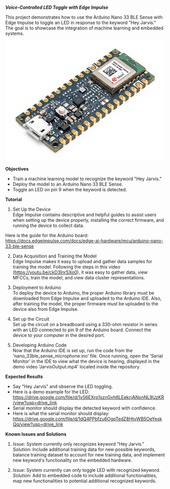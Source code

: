 ***Voice-Controlled LED Toggle with Edge Impulse***

This project demonstrates how to use the Arduino Nano 33 BLE Sense with Edge Impulse to toggle an LED in response to the keyword "Hey Jarvis." The goal is to showcase the integration of machine learning and embedded systems.

![Arduino BLE](https://github.com/hplp/ai-hardware-project-4501-group1/blob/main/FinalProjectReport/arduinoBLE.jpg)

**Objectives** 
- Train a machine learning model to recognize the keyword "Hey Jarvis."
- Deploy the model to an Arduino Nano 33 BLE Sense.
- Toggle an LED on pin 9 when the keyword is detected.
  
**Tutorial** 
1. Set Up the Device \
Edge Impulse contains descriptive and helpful guides to assist users when setting up the device properly, installing
the correct firmware, and running the device to collect data.

Here is the guide for the Arduino board: https://docs.edgeimpulse.com/docs/edge-ai-hardware/mcu/arduino-nano-33-ble-sense

2. Data Acquisition and Training the Model \
Edge Impulse makes it easy to upload and gather data samples for training the model. Following the steps in this video
(https://youtu.be/ckD3InrSXo0), it was easy to gather data, view MFCCs, train the model, and view data cluster representations.

3. Deployment to Arduino \
To deploy the device to Arduino, the proper Arduino library must be downloaded from Edge Impulse and uploaded to the
Arduino IDE. Also, after training the model, the proper firmware must be uploaded to the device also from Edge Impulse.

4. Set up the Circuit \
Set up the circuit on a breadboard using a 330-ohm resistor in series with an LED connected to pin 9 of the Arduino board. Connect
the device to your computer in the desired port.

6. Developing Arduino Code \
Now that the Arduino IDE is set up, run the code from the 'nano_33ble_sense_microphone.ino' file. Once running, open the
'Serial Monitor' in the IDE to view what the device is hearing, displayed in the demo video 'JarvisOutput.mp4' located inside the repository.

**Expected Results** 
- Say "Hey Jarvis" and observe the LED toggling.
- Here is a demo example for the LED: https://drive.google.com/file/d/1v56EXrp1sznGvh6LEekcjANxnNL9UzKR/view?usp=drive_link
- Serial monitor should display the detected keyword with confidence.
- Here is what the serial monitor should display: https://drive.google.com/file/d/1dQ4PPbfzu6OgpTedZ8HtvWB5OeYeskQq/view?usp=drive_link
  
**Known Issues and Solutions** 

1. _Issue:_ System currently only recognizes keyword "Hey Jarvis." \
_Solution:_ Include additional training data for new possible keywords, balance training dataset to account for new training data, and implement new keyword's functionality on the embedded hardware.

2. _Issue:_ System currently can only toggle LED with recognized keyword. \
_Solution:_ Add to embedded code to include additional functionalities, map new functionalities to potential additional recognized keywords.
